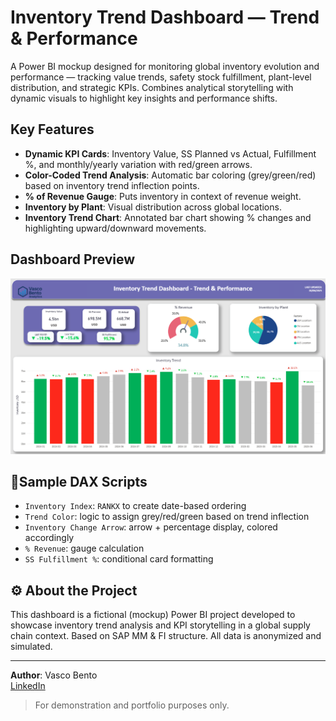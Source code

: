 # Inventory Trend Dashboard — Trend & Performance

A Power BI mockup designed for monitoring global inventory evolution and performance — tracking value trends, safety stock fulfillment, plant-level distribution, and strategic KPIs. Combines analytical storytelling with dynamic visuals to highlight key insights and performance shifts.

## Key Features

- **Dynamic KPI Cards**: Inventory Value, SS Planned vs Actual, Fulfillment %, and monthly/yearly variation with red/green arrows.
- **Color-Coded Trend Analysis**: Automatic bar coloring (grey/green/red) based on inventory trend inflection points.
- **% of Revenue Gauge**: Puts inventory in context of revenue weight.
- **Inventory by Plant**: Visual distribution across global locations.
- **Inventory Trend Chart**: Annotated bar chart showing % changes and highlighting upward/downward movements.

## Dashboard Preview

![Inventory Trend Dashboard](./Inventory_Trend_Dashboard.png)

## 📜Sample DAX Scripts

- `Inventory Index`: `RANKX` to create date-based ordering
- `Trend Color`: logic to assign grey/red/green based on trend inflection
- `Inventory Change Arrow`: arrow + percentage display, colored accordingly
- `% Revenue`: gauge calculation
- `SS Fulfillment %`: conditional card formatting

## ⚙ About the Project

This dashboard is a fictional (mockup) Power BI project developed to showcase inventory trend analysis and KPI storytelling in a global supply chain context. Based on SAP MM & FI structure. All data is anonymized and simulated.

---

**Author**: Vasco Bento  
[LinkedIn](https://www.linkedin.com/in/vasco--bento)

> For demonstration and portfolio purposes only.
